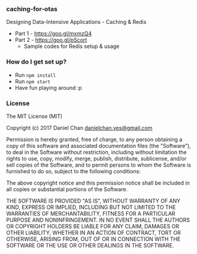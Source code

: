 ### caching-for-otas
Designing Data-Intensive Applications - Caching &amp; Redis

* Part 1 - https://goo.gl/mxmzQ4
* Part 2 - https://goo.gl/pScort
    * Sample codes for Redis setup & usage

### How do I get set up?
* Run `npm install`
* Run `npm start`
* Have fun playing around :p

### License

The MIT License (MIT)

Copyright (c) 2017 Daniel Chan danielchan.yes@gmail.com

Permission is hereby granted, free of charge, to any person obtaining a copy of this software and associated documentation files (the "Software"), to deal in the Software without restriction, including without limitation the rights to use, copy, modify, merge, publish, distribute, sublicense, and/or sell copies of the Software, and to permit persons to whom the Software is furnished to do so, subject to the following conditions:

The above copyright notice and this permission notice shall be included in all copies or substantial portions of the Software.

THE SOFTWARE IS PROVIDED "AS IS", WITHOUT WARRANTY OF ANY KIND, EXPRESS OR IMPLIED, INCLUDING BUT NOT LIMITED TO THE WARRANTIES OF MERCHANTABILITY, FITNESS FOR A PARTICULAR PURPOSE AND NONINFRINGEMENT. IN NO EVENT SHALL THE AUTHORS OR COPYRIGHT HOLDERS BE LIABLE FOR ANY CLAIM, DAMAGES OR OTHER LIABILITY, WHETHER IN AN ACTION OF CONTRACT, TORT OR OTHERWISE, ARISING FROM, OUT OF OR IN CONNECTION WITH THE SOFTWARE OR THE USE OR OTHER DEALINGS IN THE SOFTWARE.